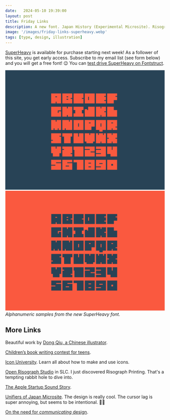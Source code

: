 ```yaml
---
date:   2024-05-10 19:39:00
layout: post
title: Friday Links
description: A new font. Japan History (Experimental Microsite). Risograph Printing Studio. And more! 
image: '/images/friday-links-superheavy.webp'
tags: [type, design, illustration]
---
```


[SuperHeavy](https://smllsmpl.gumroad.com/l/superheavy-font) is available for purchase starting next week! As a follower of this site, you get early access. Subscribe to my email list (see form below) and you will get a free font! 😉 You can [test drive SuperHeavy on Fontstruct](https://fontstruct.com/fontstructions/show/504902/superheavy-1).

<div class="gallery-box">
  <div class="gallery">
    <img alt="Alphanumeric samples from the new SuperHeavy font." src="/images/SuperHeavy-AlphaNum-01.png" loading="lazy">
    <img alt="Alphanumeric samples from the new SuperHeavy font." src="/images/SuperHeavy-AlphaNum-02.png" loading="lazy">
  </div>
  <em>Alphanumeric samples from the new SuperHeavy font.</em>
</div>

## More Links

Beautiful work by [Dong Qiu, a Chinese illustrator](https://www.caperillustration.co.uk/dong-qiu).

[Children’s book writing contest for teens](https://www.cedarfort.com/pages/childrens-book-contest).

[Icon University](https://blog.streamlinehq.com/tag/icons/). Learn all about how to make and use icons.

[Open Risograph Studio](https://risogeist.com/) in SLC. I just discovered Risograph Printing. That's a tempting rabbit hole to dive into.

[The Apple Startup Sound Story](https://www.youtube.com/watch?v=5838mfezO8M).

[Unifiers of Japan Microsite](https://unifiersofjapan.framer.website/about). The design is really cool. The cursor lag is super annoying, but seems to be intentional. 🤷‍♂️

[On the need for *communicating* design](https://uxdesign.cc/good-ux-is-not-enough-without-a-proper-communication-plan-772322e7ed50).

